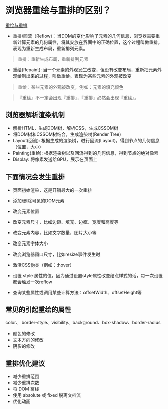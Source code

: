 # 浏览器重绘与重排的区别？

[重绘与重排](https://juejin.cn/post/6844904083212468238)

* 重排/回流（Reflow）：当DOM的变化影响了元素的几何信息，浏览器需要重新计算元素的几何属性，将其安放在界面中的正确位置，这个过程叫做重排。表现为重新生成布局，重新排列元素。

> 重排：重新生成布局，重新排列元素

* 重绘(Repaint): 当一个元素的外观发生改变，但没有改变布局，重新把元素外观绘制出来的过程，叫做重绘。表现为某些元素的外观被改变

> 重绘：某些元素的外观被改变，例如：元素的填充颜色

> 『重绘』不一定会出现『重排』，『重排』必然会出现『重绘』。

## 浏览器解析渲染机制

* 解析HTML，生成DOM树，解析CSS，生成CSSOM树
* 将DOM树和CSSOM树结合，生成渲染树(Render Tree)
* Layout(回流): 根据生成的渲染树，进行回流(Layout)，得到节点的几何信息（位置，大小）
* Painting(重绘): 根据渲染树以及回流得到的几何信息，得到节点的绝对像素
* Display: 将像素发送给GPU，展示在页面上

## 下面情况会发生重排

* 页面初始渲染，这是开销最大的一次重排
* 添加/删除可见的DOM元素
* 改变元素位置
* 改变元素尺寸，比如边距、填充、边框、宽度和高度等
* 改变元素内容，比如文字数量，图片大小等
* 改变元素字体大小
* 改变浏览器窗口尺寸，比如resize事件发生时

* 激活CSS伪类（例如：:hover）
* 设置 style 属性的值，因为通过设置style属性改变结点样式的话，每一次设置都会触发一次reflow
* 查询某些属性或调用某些计算方法：offsetWidth、offsetHeight等

## 常见的引起重绘的属性

color、 border-style、visibility、background、box-shadow、border-radius

* 颜色的修改
* 文本方向的修改
* 阴影的修改

## 重排优化建议

* 减少重排范围
* 减少重排次数
* 将 DOM 离线
* 使用 absolute 或 fixed 脱离文档流
* 优化动画
